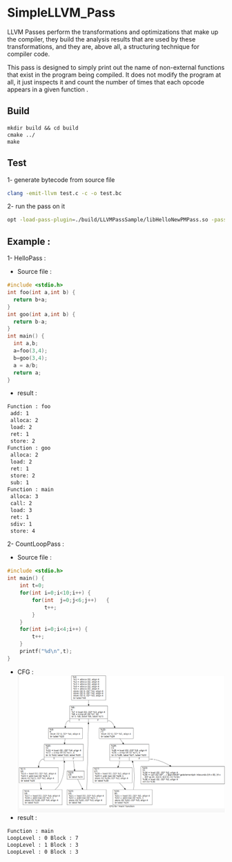 # SimpleLLVM_Pass
LLVM Passes perform the transformations and optimizations that make up the compiler, they build the analysis results that are used by these transformations, and they are, above all, a structuring technique for compiler code.

This pass is designed to simply print out the name of non-external functions that exist in the program being compiled. It does not modify the program at all, it just inspects it and count the number of times that each opcode appears in a given function .
## Build
```
mkdir build && cd build
cmake ../
make
```
## Test
1- generate bytecode from source file
```bash
clang -emit-llvm test.c -c -o test.bc
```
2- run the pass on it
```bash
opt -load-pass-plugin=./build/LLVMPassSample/libHelloNewPMPass.so -passes="hello-new-pm-pass" -S test.bc -o=test.ll
```
## Example :
1- HelloPass :
  * Source file :
```C
#include <stdio.h>
int foo(int a,int b) {
  return b+a;
}
int goo(int a,int b) {
  return b-a;
}
int main() {
  int a,b;
  a=foo(3,4);
  b=goo(3,4);
  a = a/b;
  return a;
}
```
  * result :
```
Function : foo
 add: 1
 alloca: 2
 load: 2
 ret: 1
 store: 2
Function : goo
 alloca: 2
 load: 2
 ret: 1
 store: 2
 sub: 1
Function : main
 alloca: 3
 call: 2
 load: 3
 ret: 1
 sdiv: 1
 store: 4
```
2- CountLoopPass :
  * Source file :
```C
#include <stdio.h>
int main() {
	int t=0;
	for(int i=0;i<10;i++) {
		for(int  j=0;j<6;j++)	{
			t++;
		}
	}
	for(int i=0;i<4;i++) {
		t++;
	}
	printf("%d\n",t);
}
```
  * CFG :
![Flag](img/CFG.png)
  * result :
```
Function : main
LoopLevel : 0 Block : 7
LoopLevel : 1 Block : 3
LoopLevel : 0 Block : 3
```

